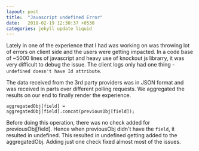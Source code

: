 ```yaml
---
layout: post
title:  "Javascript undefined Error"
date:   2018-02-19 12:30:37 +0530
categories: jekyll update liquid
---
```


Lately in one of the experience that I had was working on was throwing lot of errors on client side and the users were getting impacted. In a code base of ~5000 lines of javascript and heavy use of knockout js librarry, it was very difficult to debug the issue. The client logs only had one thing - ``` undefined doesn't have Id attribute ```.

The data received from the 3rd party providers was in JSON format and was received in parts over different polling requests. We aggregated the results on our end to finally render the experience.

```
aggregatedObj[field] = aggregatedObj[field].concat(previousObj[field]);
```

Before doing this operation, there was no check added for previousObj[field]. Hence when previousObj didn't have the ```field```, it resulted in undefined. This resulted in undefined getting added to the aggregatedObj. Adding just one check fixed almost most of the issues.